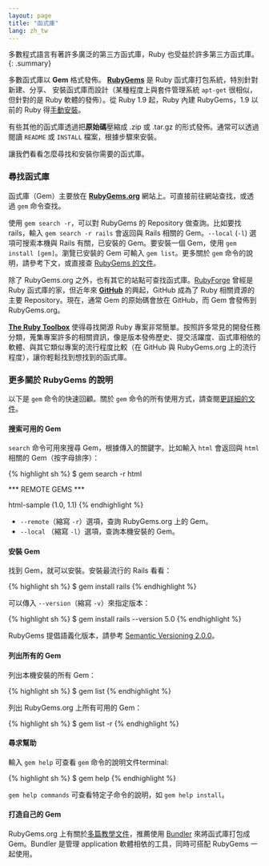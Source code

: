 ```yaml
---
layout: page
title: "函式庫"
lang: zh_tw
---
```


多數程式語言有著許多廣泛的第三方函式庫，Ruby 也受益於許多第三方函式庫。
{: .summary}

多數函式庫以 **Gem** 格式發佈。 [**RubyGems**][1] 是 Ruby 函式庫打包系統，特別針對新建、分享、
安裝函式庫而設計（某種程度上與套件管理系統 `apt-get` 很相似，但針對的是 Ruby 軟體的發佈）。從 Ruby 1.9 起，Ruby 內建 RubyGems，1.9 以前的 Ruby 得[手動安裝][2]。

有些其他的函式庫透過把**原始碼**壓縮成 .zip 或 .tar.gz 的形式發佈。通常可以透過
閱讀 `README` 或 `INSTALL` 檔案，根據步驟來安裝。

讓我們看看怎麼尋找和安裝你需要的函式庫。

### 尋找函式庫

函式庫（Gem）主要放在 [**RubyGems.org**][1] 網站上。可直接前往網站查找，或透過 `gem` 命令查找。

使用 `gem search -r`，可以對 RubyGems 的 Repository 做查詢。比如要找 rails，輸入 `gem search -r rails` 會返回與 Rails 相關的 Gem。`--local` (`-l`) 選項可搜索本機與 Rails 有關，已安裝的 Gem。要安裝一個 Gem，使用 `gem install [gem]`。瀏覽已安裝的 Gem 可輸入 `gem list`。更多關於 `gem` 命令的說明，請參考下文，或直接查 [RubyGems 的文件][3]。

除了 RubyGems.org 之外，也有其它的站點可查找函式庫。[RubyForge][4] 曾經是 Ruby 函式庫的家，但近年來 [**GitHub**][5] 的興起，GitHub 成為了 Ruby 相關資源的主要 Repository。現在，通常 Gem 的原始碼會放在 GitHub，而 Gem 會發佈到 RubyGems.org。

[**The Ruby Toolbox**][6] 使得尋找開源 Ruby 專案非常簡單。按照許多常見的開發任務分類，蒐集專案許多的相關資訊，像是版本發佈歷史、提交活躍度、函式庫相依的軟體、與其它類似專案的流行程度比較（在 GitHub 與 RubyGems.org 上的流行程度），讓你輕鬆找到想找到的函式庫。

### 更多關於 RubyGems 的說明

以下是 `gem` 命令的快速回顧。關於 `gem` 命令的所有使用方式，請查閱[更詳細的文件][7]。

#### 搜索可用的 Gem

`search` 命令可用來搜尋 Gem，根據傳入的關鍵字。比如輸入 `html` 會返回與 `html` 相關的 Gem（按字母排序）：

{% highlight sh %}
$ gem search -r html

*** REMOTE GEMS ***

html-sample (1.0, 1.1)
{% endhighlight %}

* `--remote`（縮寫 `-r`）選項，查詢 RubyGems.org 上的 Gem。
* `--local` （縮寫 `-l`）選項，查詢本機安裝的 Gem。

#### 安裝 Gem

找到 Gem，就可以安裝。安裝最流行的 Rails 看看：

{% highlight sh %}
$ gem install rails
{% endhighlight %}

可以傳入 `--version`（縮寫 `-v`）來指定版本：

{% highlight sh %}
$ gem install rails --version 5.0
{% endhighlight %}

RubyGems 提倡語義化版本，請參考 [Semantic Versioning 2.0.0][semver]。

#### 列出所有的 Gem

列出本機安裝的所有 Gem：

{% highlight sh %}
$ gem list
{% endhighlight %}

列出 RubyGems.org 上所有可用的 Gem：

{% highlight sh %}
$ gem list -r
{% endhighlight %}

#### 尋求幫助

輸入 `gem help` 可查看 `gem` 命令的說明文件terminal:

{% highlight sh %}
$ gem help
{% endhighlight %}

`gem help commands` 可查看特定子命令的說明，如 `gem help install`。

#### 打造自己的 Gem

RubyGems.org 上有關於[多篇教學文件][3]，推薦使用 [Bundler][9] 來將函式庫打包成 Gem。Bundler 是管理 application 軟體相依的工具，同時可搭配 RubyGems 一起使用。



[1]: https://rubygems.org/
[2]: https://rubygems.org/pages/download/
[3]: http://guides.rubygems.org/
[4]: http://rubyforge.org/
[5]: https://github.com/
[6]: https://www.ruby-toolbox.com/
[7]: http://guides.rubygems.org/command-reference/
[9]: http://bundler.io/

[semver]: http://semver.org/
